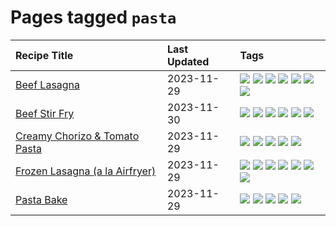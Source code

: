 # Pages tagged `pasta`

|Recipe Title|Last Updated|Tags
|:---|:---|:---|
|[Beef Lasagna](../recipes/beeflasagna.md)|2023-11-29|[![](https://img.shields.io/badge/tag-baked-b7439e)](../tags/baked.md) [![](https://img.shields.io/badge/tag-beef-e4f90)](../tags/beef.md) [![](https://img.shields.io/badge/tag-dinner-5d33f3)](../tags/dinner.md) [![](https://img.shields.io/badge/tag-easy-cb29b)](../tags/easy.md) [![](https://img.shields.io/badge/tag-italian-8ce73b)](../tags/italian.md) [![](https://img.shields.io/badge/tag-pasta-8344b1)](../tags/pasta.md) [![](https://img.shields.io/badge/tag-stovetop-28ab17)](../tags/stovetop.md)|
|[Beef Stir Fry](../recipes/beefstirfry.md)|2023-11-30|[![](https://img.shields.io/badge/tag-asian-3a4f8e)](../tags/asian.md) [![](https://img.shields.io/badge/tag-beef-e4f90)](../tags/beef.md) [![](https://img.shields.io/badge/tag-dinner-5d33f3)](../tags/dinner.md) [![](https://img.shields.io/badge/tag-pasta-8344b1)](../tags/pasta.md) [![](https://img.shields.io/badge/tag-stovetop-28ab17)](../tags/stovetop.md) [![](https://img.shields.io/badge/tag-versatile-91514)](../tags/versatile.md)|
|[Creamy Chorizo & Tomato Pasta](../recipes/creamychorizotomatopasta.md)|2023-11-29|[![](https://img.shields.io/badge/tag-boiled-42963a)](../tags/boiled.md) [![](https://img.shields.io/badge/tag-dinner-5d33f3)](../tags/dinner.md) [![](https://img.shields.io/badge/tag-italian-8ce73b)](../tags/italian.md) [![](https://img.shields.io/badge/tag-pasta-8344b1)](../tags/pasta.md) [![](https://img.shields.io/badge/tag-stovetop-28ab17)](../tags/stovetop.md)|
|[Frozen Lasagna (a la Airfryer)](../recipes/lasagnaairfryer.md)|2023-11-29|[![](https://img.shields.io/badge/tag-airfryer-eadebe)](../tags/airfryer.md) [![](https://img.shields.io/badge/tag-cheesey-ab4f55)](../tags/cheesey.md) [![](https://img.shields.io/badge/tag-easy-cb29b)](../tags/easy.md) [![](https://img.shields.io/badge/tag-italian-8ce73b)](../tags/italian.md) [![](https://img.shields.io/badge/tag-mine-acbc2f)](../tags/mine.md) [![](https://img.shields.io/badge/tag-pasta-8344b1)](../tags/pasta.md) [![](https://img.shields.io/badge/tag-reheating-c02c21)](../tags/reheating.md)|
|[Pasta Bake](../recipes/pastabake.md)|2023-11-29|[![](https://img.shields.io/badge/tag-baked-b7439e)](../tags/baked.md) [![](https://img.shields.io/badge/tag-beef-e4f90)](../tags/beef.md) [![](https://img.shields.io/badge/tag-cheesey-ab4f55)](../tags/cheesey.md) [![](https://img.shields.io/badge/tag-pasta-8344b1)](../tags/pasta.md) [![](https://img.shields.io/badge/tag-sides-ad1215)](../tags/sides.md)|